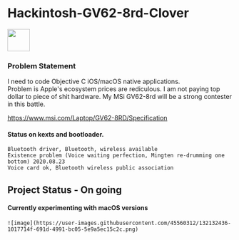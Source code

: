 # Hackintosh-GV62-8rd-Clover

<img src="https://www.svgrepo.com/show/148371/clover.svg" height=50px>

### Problem Statement
<p>
I need to code Objective C iOS/macOS native applications. <br>
Problem is Apple's ecosystem prices are rediculous. I am not paying top dollar to piece of shit hardware. My MSi GV62-8rd will be a strong contester in this battle.   
</p>

https://www.msi.com/Laptop/GV62-8RD/Specification

#### Status on kexts and bootloader.
````
Bluetooth driver, Bluetooth, wireless available
Existence problem (Voice waiting perfection, Mingten re-drumming one bottom) 2020.08.23
Voice card ok, Bluetooth wireless public association
````

## Project Status - On going
#### Currently experimenting with macOS versions
````
![image](https://user-images.githubusercontent.com/45560312/132132436-1017714f-691d-4991-bc05-5e9a5ec15c2c.png)
````
